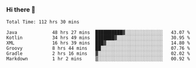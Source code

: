 ### Hi there 👋

<!--START_SECTION:waka-->

```text
Total Time: 112 hrs 30 mins

Java             48 hrs 27 mins  ██████████▓░░░░░░░░░░░░░░   43.07 %
Kotlin           34 hrs 49 mins  ███████▓░░░░░░░░░░░░░░░░░   30.95 %
XML              16 hrs 39 mins  ███▓░░░░░░░░░░░░░░░░░░░░░   14.80 %
Groovy           8 hrs 44 mins   ██░░░░░░░░░░░░░░░░░░░░░░░   07.76 %
Gradle           2 hrs 16 mins   ▓░░░░░░░░░░░░░░░░░░░░░░░░   02.02 %
Markdown         1 hr 2 mins     ▒░░░░░░░░░░░░░░░░░░░░░░░░   00.92 %
```

<!--END_SECTION:waka-->

<!--
**AndroidLion48/AndroidLion48** is a ✨ _special_ ✨ repository because its `README.md` (this file) appears on your GitHub profile.

Here are some ideas to get you started:

- 🔭 I’m currently working on becoming a full time professional software developer for Android Mobile Applications
- 🌱 I’m currently learning Kotlin, Jetpack Compose, and Android Studio.
- 👯 I’m looking to collaborate on Mobile Applications
- 🤔 I’m looking for help with career advancement.
- 💬 Ask me about my journey in entering the Software Development Industry
- 📫 How to reach me: Here
- 😄 Pronouns: Him
- ⚡ Fun fact: Something
-->
